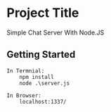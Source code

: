 # Project Title

Simple Chat Server With Node.JS

## Getting Started

```
In Termnial:
    npm install
    node .\server.js
    
In Browser:
    localhost:1337/
```